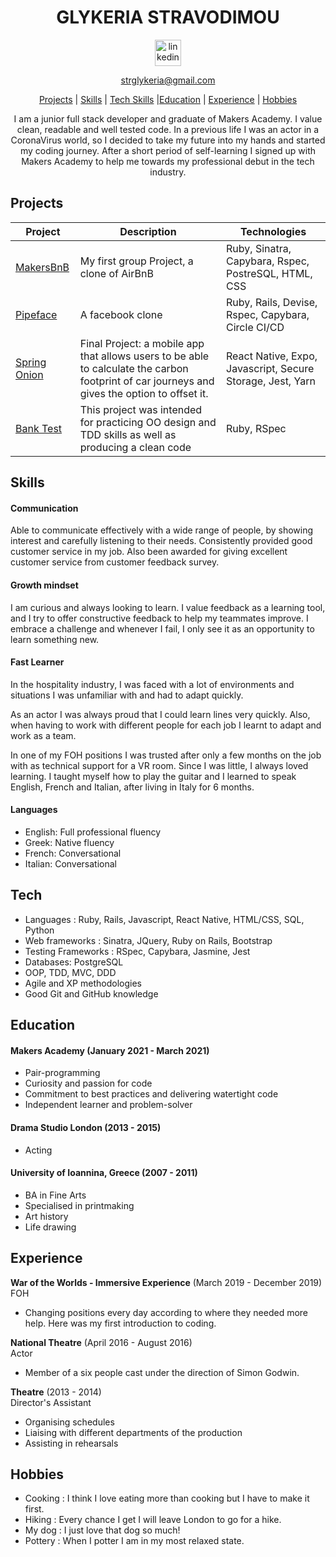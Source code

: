 <div align='center'>

# GLYKERIA STRAVODIMOU

<a href='https://www.linkedin.com/in/glykeria-stravodimou-0ab199209/'>
<img src="https://www.iconfinder.com/data/icons/free-social-icons/67/linkedin_circle_color-512.png" alt="linkedin" hspace="50" height="42" width="42"></a>

<a>strglykeria@gmail.com</a>

[Projects](#projects) | [Skills](#skills) | [Tech Skills](#tech) |[Education](#education) | [Experience](#experience) | [Hobbies](#hobbies)

I am a junior full stack developer and graduate of Makers Academy. I value clean, readable and well tested code. In a previous life I was an actor in a CoronaVirus world, so I decided to take my future into my hands and started my coding journey. After a short period of self-learning I signed up with Makers Academy to help me towards my professional debut in the tech industry.

</div>

## Projects

| Project                                                              | Description                                                                                                                                   | Technologies                                               |
| -------------------------------------------------------------------- | --------------------------------------------------------------------------------------------------------------------------------------------- | ---------------------------------------------------------- |
| [MakersBnB](https://github.com/GlykeriaStr/MakersBnB)                | My first group Project, a clone of AirBnB                                                                                                     | Ruby, Sinatra, Capybara, Rspec, PostreSQL, HTML, CSS       |
| [Pipeface](https://github.com/GlykeriaStr/acebook--Pipeface-)        | A facebook clone                                                                                                                              | Ruby, Rails, Devise, Rspec, Capybara, Circle CI/CD         |
| [Spring Onion](https://github.com/GlykeriaStr/SmellsLikeGreenSpirit) | Final Project: a mobile app that allows users to be able to calculate the carbon footprint of car journeys and gives the option to offset it. | React Native, Expo, Javascript, Secure Storage, Jest, Yarn |
| [Bank Test](https://github.com/GlykeriaStr/Bank_Tech_Test)           | This project was intended for practicing OO design and TDD skills as well as producing a clean code                                           | Ruby, RSpec                                                |

## Skills

#### **Communication**

Able to communicate effectively with a wide range of people, by showing interest and carefully listening to their needs. Consistently provided good customer service in my job. Also been awarded for giving excellent customer service from customer feedback survey.

#### **Growth mindset**

I am curious and always looking to learn. I value feedback as a learning tool, and I try to offer constructive feedback to help my teammates improve. I embrace a challenge and whenever I fail, I only see it as an opportunity to learn something new.

#### **Fast Learner**

In the hospitality industry, I was faced with a lot of environments and situations I was unfamiliar with and had to adapt quickly.

As an actor I was always proud that I could learn lines very quickly. Also, when having to work with different people for each job I learnt to adapt and work as a team.

In one of my FOH positions I was trusted after only a few months on the job with as technical support for a VR room.
Since I was little, I always loved learning. I taught myself how to play the guitar and I learned to speak English, French and Italian, after living in Italy for 6 months.

#### Languages

- English: Full professional fluency
- Greek: Native fluency
- French: Conversational
- Italian: Conversational

## Tech

- Languages : Ruby, Rails, Javascript, React Native, HTML/CSS, SQL, Python
- Web frameworks : Sinatra, JQuery, Ruby on Rails, Bootstrap
- Testing Frameworks : RSpec, Capybara, Jasmine, Jest
- Databases: PostgreSQL
- OOP, TDD, MVC, DDD
- Agile and XP methodologies
- Good Git and GitHub knowledge

## Education

#### Makers Academy (January 2021 - March 2021)

- Pair-programming
- Curiosity and passion for code
- Commitment to best practices and delivering watertight code
- Independent learner and problem-solver

#### Drama Studio London (2013 - 2015)

- Acting

#### University of Ioannina, Greece (2007 - 2011)

- BA in Fine Arts
- Specialised in printmaking
- Art history
- Life drawing

## Experience

**War of the Worlds - Immersive Experience** (March 2019 - December 2019)  
FOH

- Changing positions every day according to where they needed more help. Here was my first introduction to coding.

**National Theatre** (April 2016 - August 2016)  
Actor

- Member of a six people cast under the direction of Simon Godwin.

**Theatre** (2013 - 2014)  
Director's Assistant

- Organising schedules
- Liaising with different departments of the production
- Assisting in rehearsals

## Hobbies

- Cooking : I think I love eating more than cooking but I have to make it first.
- Hiking : Every chance I get I will leave London to go for a hike.
- My dog : I just love that dog so much!
- Pottery : When I potter I am in my most relaxed state.
